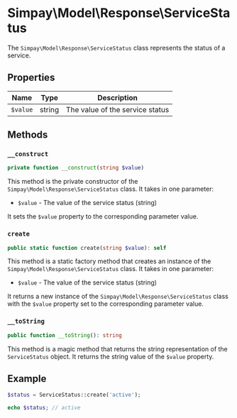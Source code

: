 # Simpay\Model\Response\ServiceStatus

The `Simpay\Model\Response\ServiceStatus` class represents the status of a service.

## Properties

| Name | Type | Description |
|------|------|-------------|
| `$value` | string | The value of the service status |

## Methods

### `__construct`

```php
private function __construct(string $value)
```

This method is the private constructor of the `Simpay\Model\Response\ServiceStatus` class. It takes in one parameter:

* `$value` - The value of the service status (string)

It sets the `$value` property to the corresponding parameter value.

### `create`

```php
public static function create(string $value): self
```

This method is a static factory method that creates an instance of the `Simpay\Model\Response\ServiceStatus` class. It takes in one parameter:

* `$value` - The value of the service status (string)

It returns a new instance of the `Simpay\Model\Response\ServiceStatus` class with the `$value` property set to the corresponding parameter value.

### `__toString`

```php
public function __toString(): string
```

This method is a magic method that returns the string representation of the `ServiceStatus` object. It returns the string value of the `$value` property.

## Example

```php
$status = ServiceStatus::create('active');

echo $status; // active
```